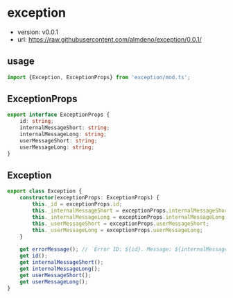# exception

- version: v0.0.1
- url: https://raw.githubusercontent.com/almdeno/exception/0.0.1/

## usage

```ts
import {Exception, ExceptionProps} from 'exception/mod.ts';
```

## ExceptionProps

```ts
export interface ExceptionProps {
    id: string;
    internalMessageShort: string;
    internalMessageLong: string;
    userMessageShort: string;
    userMessageLong: string;
}
```

## Exception
```ts
export class Exception {
    constructor(exceptionProps: ExceptionProps) {
        this._id = exceptionProps.id;
        this._internalMessageShort = exceptionProps.internalMessageShort;
        this._internalMessageLong = exceptionProps.internalMessageLong;
        this._userMessageShort = exceptionProps.userMessageShort;
        this._userMessageLong = exceptionProps.userMessageLong;
    }
    
    get errorMessage(); // `Error ID: ${id}. Message: ${internalMessageShort}.`
    get id();
    get internalMessageShort();
    get internalMessageLong();
    get userMessageShort();
    get userMessageLong();
}
```

